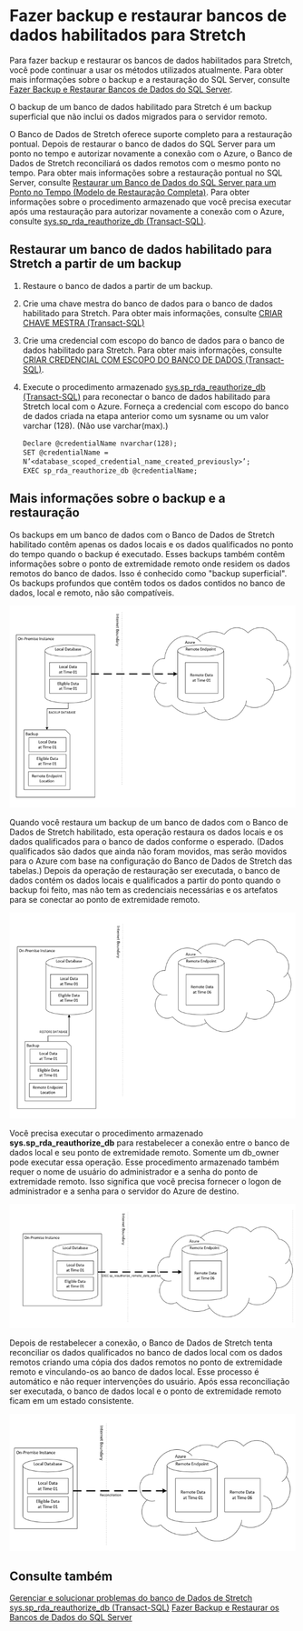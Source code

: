 <properties
	pageTitle="Fazer backup e restaurar bancos de dados habilitados para Stretch | Microsoft Azure"
	description="Saiba como fazer backup e restaurar os bancos de dados habilitados para Stretch."
	services="sql-server-stretch-database"
	documentationCenter=""
	authors="douglasl"
	manager="jhubbard"
	editor="monicar"/>

<tags
	ms.service="sql-server-stretch-database"
	ms.workload="data-management"
	ms.tgt_pltfrm="na"
	ms.devlang="na"
	ms.topic="article"
	ms.date="02/26/2016"
	ms.author="douglasl"/>


# Fazer backup e restaurar bancos de dados habilitados para Stretch 

Para fazer backup e restaurar os bancos de dados habilitados para Stretch, você pode continuar a usar os métodos utilizados atualmente. Para obter mais informações sobre o backup e a restauração do SQL Server, consulte [Fazer Backup e Restaurar Bancos de Dados do SQL Server](https://msdn.microsoft.com/library/ms187048.aspx).

O backup de um banco de dados habilitado para Stretch é um backup superficial que não inclui os dados migrados para o servidor remoto.

O Banco de Dados de Stretch oferece suporte completo para a restauração pontual. Depois de restaurar o banco de dados do SQL Server para um ponto no tempo e autorizar novamente a conexão com o Azure, o Banco de Dados de Stretch reconciliará os dados remotos com o mesmo ponto no tempo. Para obter mais informações sobre a restauração pontual no SQL Server, consulte [Restaurar um Banco de Dados do SQL Server para um Ponto no Tempo (Modelo de Restauração Completa)](https://msdn.microsoft.com/library/ms179451.aspx). Para obter informações sobre o procedimento armazenado que você precisa executar após uma restauração para autorizar novamente a conexão com o Azure, consulte [sys.sp\_rda\_reauthorize\_db (Transact-SQL)](https://msdn.microsoft.com/library/mt131016.aspx).

## <a name="Reconnect"></a>Restaurar um banco de dados habilitado para Stretch a partir de um backup

1.  Restaure o banco de dados a partir de um backup.

2.  Crie uma chave mestra do banco de dados para o banco de dados habilitado para Stretch. Para obter mais informações, consulte [CRIAR CHAVE MESTRA (Transact-SQL)](https://msdn.microsoft.com/library/ms174382.aspx)

3.  Crie uma credencial com escopo do banco de dados para o banco de dados habilitado para Stretch. Para obter mais informações, consulte [CRIAR CREDENCIAL COM ESCOPO DO BANCO DE DADOS (Transact-SQL)](https://msdn.microsoft.com/library/mt270260.aspx).

4.  Execute o procedimento armazenado [sys.sp\_rda\_reauthorize\_db (Transact-SQL)](https://msdn.microsoft.com/library/mt131016.aspx) para reconectar o banco de dados habilitado para Stretch local com o Azure. Forneça a credencial com escopo do banco de dados criada na etapa anterior como um sysname ou um valor varchar (128). (Não use varchar(max).)

    ```tsql
    Declare @credentialName nvarchar(128);
    SET @credentialName = N’<database_scoped_credential_name_created_previously>’;
    EXEC sp_rda_reauthorize_db @credentialName;
    ```

## <a name="MoreInfo"></a>Mais informações sobre o backup e a restauração
Os backups em um banco de dados com o Banco de Dados de Stretch habilitado contêm apenas os dados locais e os dados qualificados no ponto do tempo quando o backup é executado. Esses backups também contêm informações sobre o ponto de extremidade remoto onde residem os dados remotos do banco de dados. Isso é conhecido como "backup superficial". Os backups profundos que contêm todos os dados contidos no banco de dados, local e remoto, não são compatíveis.

![Diagrama de backup do Banco de Dados de Stretch][StretchBackupImage1]

Quando você restaura um backup de um banco de dados com o Banco de Dados de Stretch habilitado, esta operação restaura os dados locais e os dados qualificados para o banco de dados conforme o esperado. (Dados qualificados são dados que ainda não foram movidos, mas serão movidos para o Azure com base na configuração do Banco de Dados de Stretch das tabelas.) Depois da operação de restauração ser executada, o banco de dados contém os dados locais e qualificados a partir do ponto quando o backup foi feito, mas não tem as credenciais necessárias e os artefatos para se conectar ao ponto de extremidade remoto.

![Banco de Dados de Stretch após backup][StretchBackupImage2]

Você precisa executar o procedimento armazenado **sys.sp\_rda\_reauthorize\_db** para restabelecer a conexão entre o banco de dados local e seu ponto de extremidade remoto. Somente um db\_owner pode executar essa operação. Esse procedimento armazenado também requer o nome de usuário do administrador e a senha do ponto de extremidade remoto. Isso significa que você precisa fornecer o logon de administrador e a senha para o servidor do Azure de destino.

![Banco de Dados de Stretch após backup][StretchBackupImage3]

Depois de restabelecer a conexão, o Banco de Dados de Stretch tenta reconciliar os dados qualificados no banco de dados local com os dados remotos criando uma cópia dos dados remotos no ponto de extremidade remoto e vinculando-os ao banco de dados local. Esse processo é automático e não requer intervenções do usuário. Após essa reconciliação ser executada, o banco de dados local e o ponto de extremidade remoto ficam em um estado consistente.

![Banco de Dados de Stretch após backup][StretchBackupImage4]

## Consulte também
[Gerenciar e solucionar problemas do banco de Dados de Stretch](sql-server-stretch-database-manage.md) [sys.sp\_rda\_reauthorize\_db (Transact-SQL)](https://msdn.microsoft.com/library/mt131016.aspx) [Fazer Backup e Restaurar os Bancos de Dados do SQL Server](https://msdn.microsoft.com/library/ms187048.aspx)

<!--Image references-->
[StretchBackupImage1]: ./media/sql-server-stretch-database-backup/StretchDBBackup1.png
[StretchBackupImage2]: ./media/sql-server-stretch-database-backup/StretchDBBackup2.png
[StretchBackupImage3]: ./media/sql-server-stretch-database-backup/StretchDBBackup3.png
[StretchBackupImage4]: ./media/sql-server-stretch-database-backup/StretchDBBackup4.png

<!---HONumber=AcomDC_0302_2016-->